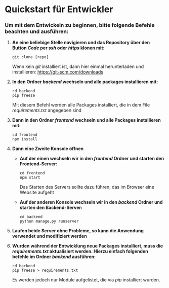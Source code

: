 # Quickstart für Entwickler
### Um mit dem Entwickeln zu beginnen, bitte folgende Befehle beachten und ausführen:

1. **An eine beliebige Stelle navigieren und das Repository über den Button *Code* per *ssh* oder *https* klonen mit:**
   ````
   git clone [repo]
   ````
   Wenn kein *git* installiert ist, dann hier einmal herunterladen und installieren: https://git-scm.com/downloads
2. **In den Ordner *backend* wechseln und alle packages installieren mit:**
   ````
   cd backend
   pip freeze
   ````
   Mit diesem Befehl werden alle Packages installiert, die in dem File *requirements.txt* angegeben sind

3. **Dann in den Ordner *frontend* wechseln und alle Packages installieren mit:**
   ````
   cd frontend
   npm install
   ````
   
4. **Dann eine Zweite Konsole öffnen**
    - **Auf der einen wechseln wir in den *frontend* Ordner und starten den Frontend-Server:**
      ````
      cd frontend
      npm start
      ````
      Das Starten des Servers sollte dazu führen, das im Browser eine Website aufgeht
   
    - **Auf der anderen Konsole wechseln wir in den *backend* Ordner und starten den Backend-Server:**
      ````
      cd backend
      python manage.py runserver
      ````
      
5. **Laufen beide Server ohne Probleme, so kann die Anwendung verwendet und modifiziert werden**


6. **Wurden während der Entwicklung neue Packages installiert, muss die *requirements.txt* aktualisiert werden.
   Hierzu einfach folgenden befehle im Ordner *backend* ausführen:**
   ````
   cd backend
   pip freeze > requirements.txt
   ````
   Es werden jedoch nur Module aufgelistet, die via *pip* installiert wurden.